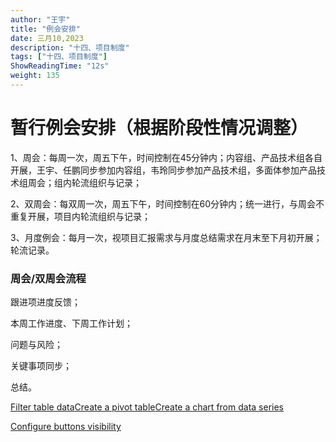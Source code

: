 ```yaml
---
author: "王宇"
title: "例会安排"
date: 三月10,2023
description: "十四、项目制度"
tags: ["十四、项目制度"]
ShowReadingTime: "12s"
weight: 135
---
```

**暂行例会安排（根据阶段性情况调整）**
=====================

  

1、周会：每周一次，周五下午，时间控制在45分钟内；内容组、产品技术组各自开展，王宇、任鹏同步参加内容组，韦玲同步参加产品技术组，多面体参加产品技术组周会；组内轮流组织与记录；

2、双周会：每双周一次，周五下午，时间控制在60分钟内；统一进行，与周会不重复开展，项目内轮流组织与记录；

3、月度例会：每月一次，视项目汇报需求与月度总结需求在月末至下月初开展；轮流记录。

### 周会/双周会流程

跟进项进度反馈；

本周工作进度、下周工作计划；

问题与风险；

关键事项同步；

总结。

  

  

[Filter table data](#)[Create a pivot table](#)[Create a chart from data series](#)

[Configure buttons visibility](/users/tfac-settings.action)